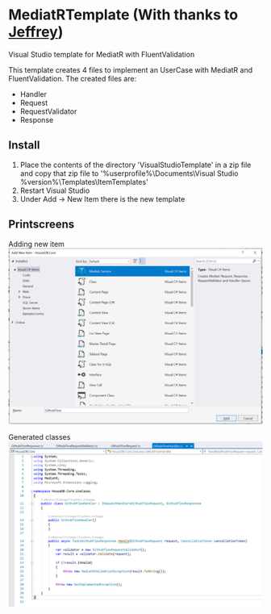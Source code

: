 # MediatRTemplate (With thanks to [Jeffrey](https://github.com/ThumNet))
Visual Studio template for MediatR with FluentValidation

This template creates 4 files to implement an UserCase with MediatR and FluentValidation. The created files are:
- Handler
- Request
- RequestValidator
- Response

## Install
1. Place the contents of the directory 'VisualStudioTemplate' in a zip file and copy that zip file to '%userprofile%\Documents\Visual Studio %version%\Templates\ItemTemplates'
2. Restart Visual Studio
3. Under Add -> New Item there is the new template

## Printscreens
Adding new item
![alt text](Screenshot1.png "Adding new item")

Generated classes
![alt text](Screenshot2.png "Generated classes")